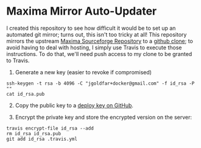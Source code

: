 # Maxima Mirror Auto-Updater

I created this repository to see how difficult it would be to set up an automated git mirror; turns out, this isn't too tricky at all!
This repository mirrors the upstream [Maxima Sourceforge Repository](http://maxima.sourceforge.net/) to a [github clone](https://github.com/jgoldfar/maxima-clone); to avoid having to deal with hosting, I simply use Travis to execute those instructions.
To do that, we'll need push access to my clone to be granted to Travis.

1) Generate a new key (easier to revoke if compromised)

```shell
ssh-keygen -t rsa -b 4096 -C "jgoldfar+docker@gmail.com" -f id_rsa -P ""
cat id_rsa.pub
```

2) Copy the public key to a [deploy key on GitHub](https://developer.github.com/v3/guides/managing-deploy-keys/#deploy-keys).

3) Encrypt the private key and store the encrypted version on the server:

```shell
travis encrypt-file id_rsa --add
rm id_rsa id_rsa.pub
git add id_rsa .travis.yml
```
